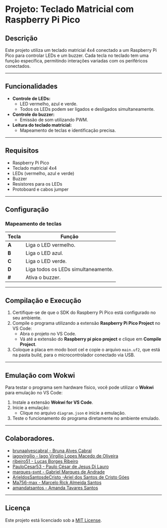 # Projeto: Teclado Matricial com Raspberry Pi Pico

## Descrição

Este projeto utiliza um teclado matricial 4x4 conectado a um Raspberry Pi Pico para controlar LEDs e um buzzer. Cada tecla no teclado tem uma função específica, permitindo interações variadas com os periféricos conectados.

---

## Funcionalidades

- **Controle de LEDs:**
  - LED vermelho, azul e verde.
  - Todos os LEDs podem ser ligados e desligados simultaneamente.
- **Controle do buzzer:**
  - Emissão de som utilizando PWM.
- **Leitura do teclado matricial:**
  - Mapeamento de teclas e identificação precisa.

---

## Requisitos

- Raspberry Pi Pico
- Teclado matricial 4x4
- LEDs (vermelho, azul e verde)
- Buzzer
- Resistores para os LEDs
- Protoboard e cabos jumper

---

## Configuração

### Mapeamento de teclas

| Tecla | Função                              |
|-------|-------------------------------------|
| **A** | Liga o LED vermelho.               |
| **B** | Liga o LED azul.                   |
| **C** | Liga o LED verde.                  |
| **D** | Liga todos os LEDs simultaneamente.|
| **#** | Ativa o buzzer.                    |
---

## Compilação e Execução

1. Certifique-se de que o SDK do Raspberry Pi Pico está configurado no seu ambiente.
2. Compile o programa utilizando a extensão **Raspberry Pi Pico Project** no VS Code:
   - Abra o projeto no VS Code.
   - Vá até a extensão do **Raspberry pi pico project** e clique em **Compile Project**.
3. Coloque a placa em modo boot cel e copie o arquivo `main.uf2`, que está na pasta build, para o microcontrolador conectado via USB.

---

## Emulação com Wokwi

Para testar o programa sem hardware físico, você pode utilizar o **Wokwi** para emulação no VS Code:

1. Instale a extensão **Wokwi for VS Code**.
2. Inicie a emulação:
   - Clique no arquivo `diagram.json` e inicie a emulação.
4. Teste o funcionamento do programa diretamente no ambiente emulado.

---

## Colaboradores.

- [brunaalvescabral - Bruna Alves Cabral ](https://github.com/brunaalvescabral)
- [iagovirgilio - Iago Virgílio Lopes Macedo de Oliveira](https://github.com/iagovirgilio)
- [ribeiro51 - Lucas Borges Ribeiro](https://github.com/ribeiro51)
- [PauloCesar53 - Paulo César de Jesus Di Lauro ](https://github.com/PauloCesar53)
- [marques-svnt - Gabriel Marques de Andrade ](https://github.com/Marques-svnt)
- [ArieldosSantosdeCristo -Ariel dos Santos de Cristo Góes ](https://github.com/ArieldosSantosdeCristo)
- [Ma756-max - Marcelo Rick Almeida Santos](https://github.com/Ma756-max)
- [amandatsantos - Amanda Tavares Santos](https://github.com/amandatsantos)
---

## Licença

Este projeto está licenciado sob a [MIT License](LICENSE).